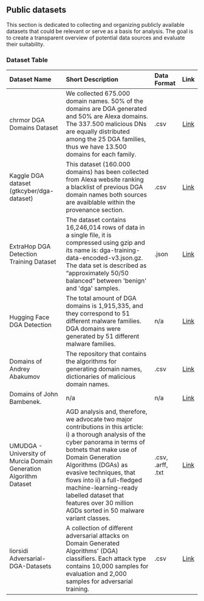 ## Public datasets

This section is dedicated to collecting and organizing publicly available datasets that could be relevant or serve as a basis for analysis. The goal is to create a transparent overview of potential data sources and evaluate their suitability.

### Dataset Table

| **Dataset Name**                                                      | **Short Description**                                                                                                                                                                                                                                                                                                                                                                         | **Data Format**                                     | **Link**                                                             | 
|:----------------------------------------------------------------------|:----------------------------------------------------------------------------------------------------------------------------------------------------------------------------------------------------------------------------------------------------------------------------------------------------------------------------------------------------------------------------------------------|:----------------------------------------------------|:--------------------------------------------------------------------:|
| chrmor DGA Domains Dataset                                            | We collected 675.000 domain names. 50% of the domains are DGA generated and 50% are Alexa domains. The 337.500 malicious DNs are equally distributed among the 25 DGA families, thus we have 13.500 domains for each family.                                                                                                                                                                  | .csv                                                | [Link](https://github.com/chrmor/DGA_domains_dataset)                |    
| Kaggle DGA dataset (gtkcyber/dga-dataset)                             | This dataset (160.000 domains) has been collected from Alexa website ranking a blacklist of previous DGA domain names both sources are avaiblable within the provenance section.                                                                                                                                                                                                              | .csv                                                | [Link](https://www.kaggle.com/datasets/gtkcyber/dga-dataset/data)    |
| ExtraHop DGA Detection Training Dataset                               | The dataset contains 16,246,014 rows of data in a single file, it is compressed using gzip and its name is: dga-training-data-encoded-v3.json.gz. The data set is described as “approximately 50/50 balanced” between 'benign' and 'dga' samples.                                                                                                                                             | .json                                               | [Link](https://github.com/ExtraHop/DGA-Detection-Training-Dataset)   |
| Hugging Face DGA Detection                                            | The total amount of DGA domains is 1,915,335, and they correspond to 51 different malware families. DGA domains were generated by 51 different malware families.                                                                                                                                                                                                                              | n/a                                                 | [Link](https://huggingface.co/datasets/harpomaxx/dga-detection)      |
| Domains of Andrey Abakumov                                            | The repository that contains the algorithms for generating domain names, dictionaries of malicious domain names.                                                                                                                                                                                                                                                                              | .csv                                                | [Link](https://github.com/andrewaeva/DGA)                            |
| Domains of John Bambenek.                                             | n/a                                                                                                                                                                                                                                                                                                                                                                                           | n/a                                                 | [Link](https://osint.bambenekconsulting.com/feeds/)                  |
| UMUDGA - University of Murcia Domain Generation Algorithm Dataset     | AGD analysis and, therefore, we advocate two major contributions in this article: i) a thorough analysis of the cyber panorama in terms of botnets that make use of Domain Generation Algorithms (DGAs) as evasive techniques, that flows into ii) a full-fledged machine-learning-ready labelled dataset that features over 30 million AGDs sorted in 50 malware variant classes.            | .csv, .arff, .txt                                   | [Link](https://osint.bambenekconsulting.com/feeds/)                  |
| liorsidi Adversarial-DGA-Datasets                                     | A collection of different adversarial attacks on Domain Generated Algorithms' (DGA) classifiers. Each attack type contains 10,000 samples for evaluation and 2,000 samples for adversarial training.                                                                                                                                                                                          | .csv                                                | [Link](https://github.com/liorsidi/Adversarial-DGA-Datasets)         |